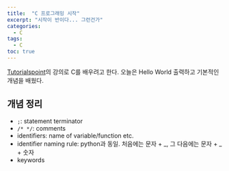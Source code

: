 ```yaml
---
title:  "C 프로그래밍 시작"
excerpt: "시작이 반이다... 그런건가"
categories:
  - C
tags:
  - C
toc: true
---
```

[Tutorialspoint](https://www.tutorialspoint.com/cprogramming/index.htm)의 강의로 C를 배우려고 한다.
오늘은 Hello World 출력하고 기본적인 개념을 배웠다.

## 개념 정리
- `;`: statement terminator
- `/* */`: comments
- identifiers: name of variable/function etc. 
- identifier naming rule: python과 동일. 처음에는 문자 + _, 그 다음에는 문자 + _ + 숫자
- keywords